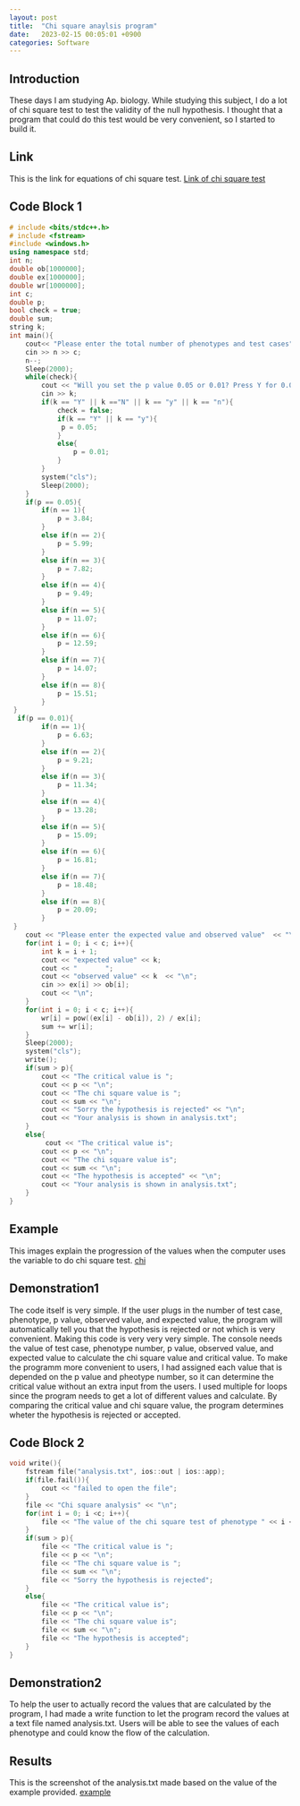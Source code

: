 ```yaml
---
layout: post
title:  "Chi square anaylsis program"
date:   2023-02-15 00:05:01 +0900
categories: Software
---
```


## Introduction

These days I am studying Ap. biology. While studying this subject, I do a lot of chi square test to test the validity of the null hypothesis. I thought that a program that could do this test would be very convenient, so I started to build it.

## Link

This is the link for equations of chi square test.
[Link of chi square test](https://www.youtube.com/watch?v=CdM92yExsj0)

## Code Block 1

```c++
# include <bits/stdc++.h>
# include <fstream>
#include <windows.h>
using namespace std;
int n;
double ob[1000000];
double ex[1000000];
double wr[1000000];
int c;
double p;
bool check = true;
double sum;
string k;
int main(){
    cout<< "Please enter the total number of phenotypes and test cases" << "\n";
    cin >> n >> c;
    n--;
    Sleep(2000);
    while(check){
        cout << "Will you set the p value 0.05 or 0.01? Press Y for 0.05 N for 0.01" << "\n";
        cin >> k;
        if(k == "Y" || k =="N" || k == "y" || k == "n"){
            check = false;
            if(k == "Y" || k == "y"){
             p = 0.05;
            }
            else{
                p = 0.01;
            }
        }
        system("cls");
        Sleep(2000);
    }
    if(p == 0.05){
        if(n == 1){
            p = 3.84;
        }
        else if(n == 2){
            p = 5.99;
        }
        else if(n == 3){
            p = 7.82;
        }
        else if(n == 4){
            p = 9.49;
        }
        else if(n == 5){
            p = 11.07;
        }
        else if(n == 6){
            p = 12.59;
        }
        else if(n == 7){
            p = 14.07;
        }
        else if(n == 8){
            p = 15.51;
        }
 }
  if(p == 0.01){
        if(n == 1){
            p = 6.63;
        }
        else if(n == 2){
            p = 9.21;
        }
        else if(n == 3){
            p = 11.34;
        }
        else if(n == 4){
            p = 13.28;
        }
        else if(n == 5){
            p = 15.09;
        }
        else if(n == 6){
            p = 16.81;
        }
        else if(n == 7){
            p = 18.48;
        }
        else if(n == 8){
            p = 20.09;
        }
 }
    cout << "Please enter the expected value and observed value"  << "\n";
    for(int i = 0; i < c; i++){
        int k = i + 1;
        cout << "expected value" << k;
        cout << "       ";
        cout << "observed value" << k  << "\n";
        cin >> ex[i] >> ob[i];
        cout << "\n";
    }
    for(int i = 0; i < c; i++){
        wr[i] = pow((ex[i] - ob[i]), 2) / ex[i];
        sum += wr[i];
    }
    Sleep(2000);
    system("cls");
    write();
    if(sum > p){
        cout << "The critical value is ";
        cout << p << "\n";
        cout << "The chi square value is ";
        cout << sum << "\n";
        cout << "Sorry the hypothesis is rejected" << "\n";
        cout << "Your analysis is shown in analysis.txt";
    }
    else{
         cout << "The critical value is";
        cout << p << "\n";
        cout << "The chi square value is";
        cout << sum << "\n";
        cout << "The hypothesis is accepted" << "\n";
        cout << "Your analysis is shown in analysis.txt";
    }
}
```

## Example

This images explain the progression of the values when the computer uses the variable to do chi square test.
[chi](https://res.cloudinary.com/dgq2zzviv/image/upload/v1677345771/Screenshot_2023-02-26_021748_uijfou.png)

## Demonstration1

The code itself is very simple. If the user plugs in the number of test case, phenotype, p value, observed value, and expected value, the program will automatically tell you that the hypothesis is rejected or not which is very convenient. Making this code is very very very simple. The console needs the value of test case, phenotype number, p value, observed value, and expected value to calculate the chi square value and critical value. To make the programm more convenient to users, I had assigned each value that is depended on the p value and pheotype number, so it can determine the critical value without an extra input from the users. I used multiple for loops since the program needs to get a lot of different values and calculate. By comparing the critical value and chi square value, the program determines wheter the hypothesis is rejected or accepted.

## Code Block 2

```c++
void write(){
    fstream file("analysis.txt", ios::out | ios::app);
    if(file.fail()){
        cout << "failed to open the file";
    }
    file << "Chi square analysis" << "\n";
    for(int i = 0; i <c; i++){
        file << "The value of the chi square test of phenotype " << i << " is " << wr[i] << "\n";
    }
    if(sum > p){
        file << "The critical value is ";
        file << p << "\n";
        file << "The chi square value is ";
        file << sum << "\n";
        file << "Sorry the hypothesis is rejected";
    }
    else{
        file << "The critical value is";
        file << p << "\n";
        file << "The chi square value is";
        file << sum << "\n";
        file << "The hypothesis is accepted";
    }
}
```

## Demonstration2

To help the user to actually record the values that are calculated by the program, I had made a write function to let the program record the values at a text file named analysis.txt. Users will be able to see the values of each phenotype and could know the flow of the calculation.

## Results

This is the screenshot of the analysis.txt made based on the value of the example provided.
[example](https://res.cloudinary.com/dgq2zzviv/image/upload/v1677345771/Screenshot_2023-02-26_021853_zawnzp.png)
